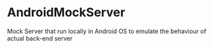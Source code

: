 # AndroidMockServer
Mock Server that run locally in Android OS to emulate the behaviour of actual back-end server
